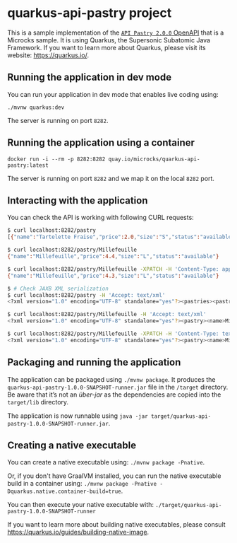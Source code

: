 # quarkus-api-pastry project

This is a sample implementation of the [`API Pastry 2.0.0` OpenAPI](https://github.com/microcks/microcks/blob/master/samples/APIPastry-openapi.yaml) that is a Microcks sample. It is using Quarkus, the Supersonic Subatomic Java Framework. If you want to learn more about Quarkus, please visit its website: https://quarkus.io/.

## Running the application in dev mode

You can run your application in dev mode that enables live coding using:
```
./mvnw quarkus:dev
```

The server is running on port `8282`. 

## Running the application using a container

```
docker run -i --rm -p 8282:8282 quay.io/microcks/quarkus-api-pastry:latest
```

The server is running on port `8282` and we map it on the local `8282` port. 


## Interacting with the application
You can check the API is working with following CURL requests:

```sh
$ curl localhost:8282/pastry                                                                           
[{"name":"Tartelette Fraise","price":2.0,"size":"S","status":"available"},{"name":"Eclair Cafe","price":2.5,"size":"M","status":"available"},{"name":"Divorces","price":2.8,"size":"M","status":"available"},{"name":"Baba Rhum","price":3.2,"size":"L","status":"available"},{"name":"Millefeuille","price":4.4,"size":"L","status":"available"}]

$ curl localhost:8282/pastry/Millefeuille
{"name":"Millefeuille","price":4.4,"size":"L","status":"available"}

$ curl localhost:8282/pastry/Millefeuille -XPATCH -H 'Content-Type: application/json' -d '{"price":4.3}'
{"name":"Millefeuille","price":4.3,"size":"L","status":"available"}

$ # Check JAXB XML serialization
$ curl localhost:8282/pastry -H 'Accept: text/xml'
<?xml version="1.0" encoding="UTF-8" standalone="yes"?><pastries><pastry><name>Tartelette Fraise</name><price>2.0</price><size>S</size><status>available</status></pastry><pastry><name>Eclair Cafe</name><price>2.5</price><size>M</size><status>available</status></pastry><pastry><name>Divorces</name><price>2.8</price><size>M</size><status>available</status></pastry><pastry><name>Baba Rhum</name><price>3.2</price><size>L</size><status>available</status></pastry><pastry><name>Millefeuille</name><price>4.3</price><size>L</size><status>available</status></pastry></pastries>

$ curl localhost:8282/pastry/Millefeuille -H 'Accept: text/xml'
<?xml version="1.0" encoding="UTF-8" standalone="yes"?><pastry><name>Millefeuille</name><price>4.3</price><size>L</size><status>available</status></pastry>

$ curl localhost:8282/pastry/Millefeuille -XPATCH -H 'Content-Type: text/xml' -H 'Accept: text/xml' -d '<pastry><price>4.2</price></pastry>'
<?xml version="1.0" encoding="UTF-8" standalone="yes"?><pastry><name>Millefeuille</name><price>4.2</price><size>L</size><status>available</status></pastry>
```

## Packaging and running the application

The application can be packaged using `./mvnw package`.
It produces the `quarkus-api-pastry-1.0.0-SNAPSHOT-runner.jar` file in the `/target` directory.
Be aware that it’s not an _über-jar_ as the dependencies are copied into the `target/lib` directory.

The application is now runnable using `java -jar target/quarkus-api-pastry-1.0.0-SNAPSHOT-runner.jar`.

## Creating a native executable

You can create a native executable using: `./mvnw package -Pnative`.

Or, if you don't have GraalVM installed, you can run the native executable build in a container using: `./mvnw package -Pnative -Dquarkus.native.container-build=true`.

You can then execute your native executable with: `./target/quarkus-api-pastry-1.0.0-SNAPSHOT-runner`

If you want to learn more about building native executables, please consult https://quarkus.io/guides/building-native-image.